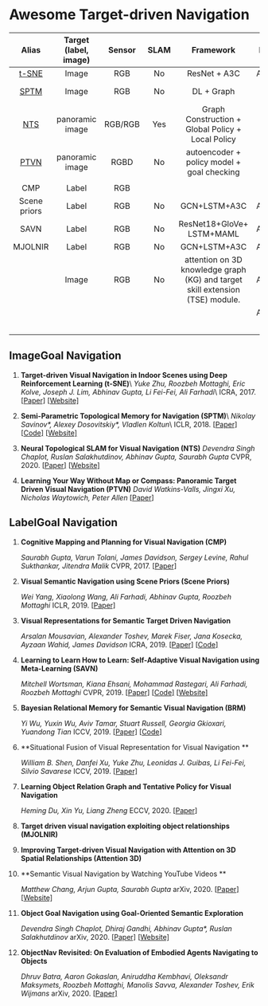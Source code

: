 # Awesome Target-driven Navigation




|      Alias      | Target (label, image) | Sensor  | SLAM |                          Framework                           |  Dataset  |    SR     |    SPL    | Note |
| :-------------: | :-------------------: | :-----: | :--: | :----------------------------------------------------------: | :-------: | :-------: | :-------: | ---- |
| [t-SNE](#t-SNE) |         Image         |   RGB   |  No  |                         ResNet + A3C                         |  AI2THOR  |     -     |     -     |      |
|  [SPTM](#SPTM)  |         Image         |   RGB   |  No  |                          DL + Graph                          | game Doom |     1     |     -     |      |
|   [NTS](#NTS)   |    panoramic image    | RGB/RGB | Yes  |    Graph Construction + Global Policy +<br />Local Policy    |  Gibson   | 0.55/0.63 | 0.38/0.43 |      |
|  [PTVN](#PTVN)  |    panoramic image    |  RGBD   |  No  |       autoencoder + policy  model +<br />goal checking       |   MP3D    |  0.8125   |  0.6614   |      |
|                 |                       |         |      |                                                              |           |           |           |      |
|       CMP       |         Label         |   RGB   |      |                                                              |           |           |           |      |
|  Scene priors   |         Label         |   RGB   |  No  |                         GCN+LSTM+A3C                         |  AI2THOR  |   0.354   |   0.109   |      |
|      SAVN       |         Label         |   RGB   |  No  |                ResNet18+GloVe+<br />LSTM+MAML                |  AI2THOR  |   0.357   |   0.093   |      |
|     MJOLNIR     |         Label         |   RGB   |  No  |                         GCN+LSTM+A3C                         |  AI2THOR  |   0.653   |   0.21    |      |
|                 |         Image         |   RGB   |  No  | attention on 3D knowledge graph  (KG) and target skill extension (TSE) module. |  AI2THOR  |   0.419   |   0.072   |      |
|                 |                       |         |      |                                                              |  AI2THOR  |   0.607   |   0.386   |      |
|                 |                       |         |      |                                                              |           |           |           |      |
|                 |                       |         |      |                                                              |           |           |           |      |
|                 |                       |         |      |                                                              |           |           |           |      |
|                 |                       |         |      |                                                              |           |           |           |      |
|                 |                       |         |      |                                                              |           |           |           |      |



## ImageGoal Navigation

1. **Target-driven Visual Navigation in Indoor Scenes using Deep Reinforcement Learning (<a id='t-SNE'>t-SNE</a>)**\\
   *Yuke Zhu, Roozbeh Mottaghi, Eric Kolve, Joseph J. Lim, Abhinav Gupta, Li Fei-Fei, Ali Farhadi*\\
   ICRA, 2017. [[Paper\]](https://arxiv.org/abs/1609.05143) [[Website\]](https://prior.allenai.org/projects/target-driven-visual-navigation)

2. **Semi-Parametric Topological Memory for Navigation (<a id='SPTM'>SPTM</a>)**\\
   *Nikolay Savinov\*, Alexey Dosovitskiy\*, Vladlen Koltun*\\
   ICLR, 2018. [[Paper\]](https://arxiv.org/pdf/1803.00653.pdf) [[Code\]](https://github.com/nsavinov/SPTM) [[Website\]](https://sites.google.com/view/SPTM)
   
3. **Neural Topological SLAM for Visual Navigation (<a id='NTS'>NTS</a>)**
   *Devendra Singh Chaplot, Ruslan Salakhutdinov, Abhinav Gupta, Saurabh Gupta*
   CVPR, 2020. [[Paper\]](https://arxiv.org/pdf/2005.12256.pdf) [[Website\]](https://devendrachaplot.github.io/projects/Neural-Topological-SLAM)

4. **Learning Your Way Without Map or Compass: Panoramic Target  Driven Visual Navigation (<a id='PTVN'>PTVN</a>)**
   *David Watkins-Valls, Jingxi Xu, Nicholas Waytowich, Peter Allen*
   \[[Paper](https://arxiv.org/pdf/1909.09295.pdf)\] 



## LabelGoal Navigation

1. **Cognitive Mapping and Planning for Visual Navigation (CMP)** 

   *Saurabh Gupta, Varun Tolani, James Davidson, Sergey Levine, Rahul Sukthankar, Jitendra Malik* 
   CVPR, 2017. [[Paper\]](https://arxiv.org/abs/1702.03920)

2. **Visual Semantic Navigation using Scene Priors (Scene Priors)**

   *Wei Yang, Xiaolong Wang, Ali Farhadi, Abhinav Gupta, Roozbeh Mottaghi* 
   ICLR, 2019. [[Paper\]](https://arxiv.org/abs/1810.06543)

3. **Visual Representations for Semantic Target Driven Navigation**

   *Arsalan Mousavian, Alexander Toshev, Marek Fiser, Jana Kosecka, Ayzaan Wahid, James Davidson* 
   ICRA, 2019. [[Paper\]](https://arxiv.org/pdf/1805.06066.pdf) [[Code\]](https://github.com/arsalan-mousavian/Navigation)

4. **Learning to Learn How to Learn: Self-Adaptive Visual Navigation using Meta-Learning (SAVN)**

   *Mitchell Wortsman, Kiana Ehsani, Mohammad Rastegari, Ali Farhadi, Roozbeh Mottaghi* 
   CVPR, 2019. [[Paper\]](https://arxiv.org/abs/1812.00971) [[Code\]](https://github.com/allenai/savn) [[Website\]](https://prior.allenai.org/projects/savn)

5. **Bayesian Relational Memory for Semantic Visual Navigation (BRM)**

   *Yi Wu, Yuxin Wu, Aviv Tamar, Stuart Russell, Georgia Gkioxari, Yuandong Tian* 
   ICCV, 2019. [[Paper\]](https://arxiv.org/abs/1909.04306) [[Code\]](https://github.com/jxwuyi/HouseNavAgent)

6. **Situational Fusion of Visual Representation for Visual Navigation **

   *William B. Shen, Danfei Xu, Yuke Zhu, Leonidas J. Guibas, Li Fei-Fei, Silvio Savarese* 
   ICCV, 2019. [[Paper\]](https://arxiv.org/abs/1908.09073)

7. **Learning Object Relation Graph and Tentative Policy for Visual Navigation**

   *Heming Du, Xin Yu, Liang Zheng* 
   ECCV, 2020. [[Paper\]](https://arxiv.org/abs/2007.11018)

8. **Target driven visual navigation exploiting object relationships (MJOLNIR)** 

9. **Improving Target-driven Visual Navigation with Attention on 3D Spatial Relationships (Attention 3D)**

10. **Semantic Visual Navigation by Watching YouTube Videos **

    *Matthew Chang, Arjun Gupta, Saurabh Gupta* 
    arXiv, 2020. [[Paper\]](https://arxiv.org/pdf/2006.10034.pdf) [[Website\]](https://matthewchang.github.io/value-learning-from-videos/)

11. **Object Goal Navigation using Goal-Oriented Semantic Exploration**

    *Devendra Singh Chaplot, Dhiraj Gandhi, Abhinav Gupta\*, Ruslan Salakhutdinov*
    arXiv, 2020. [[Paper\]](https://arxiv.org/pdf/2007.00643.pdf) [[Website\]](https://devendrachaplot.github.io/projects/semantic-exploration)

12. **ObjectNav Revisited: On Evaluation of Embodied Agents Navigating to Objects**

    *Dhruv Batra, Aaron Gokaslan, Aniruddha Kembhavi, Oleksandr Maksymets, Roozbeh Mottaghi, Manolis Savva, Alexander Toshev, Erik Wijmans* 
    arXiv, 2020. [[Paper\]](https://arxiv.org/abs/2006.13171)

